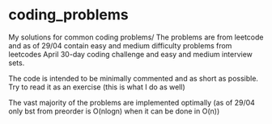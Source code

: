 # coding_problems
My solutions for common coding problems/
The problems are from leetcode and as of 29/04 contain easy and medium difficulty problems 
from leetcodes April 30-day coding challenge and easy and medium interview sets.

The code is intended to be minimally commented and as short as possible. Try to read it 
as an exercise (this is what I do as well)

The vast majority of the problems are implemented optimally 
(as of 29/04 only bst from preorder is O(nlogn) when it can be done in O(n))

